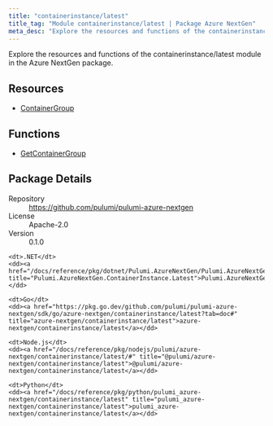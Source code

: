 ```yaml
---
title: "containerinstance/latest"
title_tag: "Module containerinstance/latest | Package Azure NextGen"
meta_desc: "Explore the resources and functions of the containerinstance/latest module in the Azure NextGen package."
---
```


<!-- WARNING: this file was generated by Pulumi Docs Generator. -->
<!-- Do not edit by hand unless you're certain you know what you are doing! -->

Explore the resources and functions of the containerinstance/latest module in the Azure NextGen package.

<h2 id="resources">Resources</h2>
<ul class="api">
    <li><a href="containergroup" title="ContainerGroup"><span class="symbol resource"></span>ContainerGroup</a></li>
</ul>

<h2 id="functions">Functions</h2>
<ul class="api">
    <li><a href="getcontainergroup" title="GetContainerGroup"><span class="symbol function"></span>GetContainerGroup</a></li>
</ul>

<h2 id="package-details">Package Details</h2>
<dl class="package-details">
	<dt>Repository</dt>
	<dd><a href="https://github.com/pulumi/pulumi-azure-nextgen">https://github.com/pulumi/pulumi-azure-nextgen</a></dd>
	<dt>License</dt>
	<dd>Apache-2.0</dd>
	<dt>Version</dt>
	<dd>0.1.0</dd>
</dl>



<dl class="tabular">

    <dt>.NET</dt>
    <dd><a href="/docs/reference/pkg/dotnet/Pulumi.AzureNextGen/Pulumi.AzureNextGen.ContainerInstance.Latest.html" title="Pulumi.AzureNextGen.ContainerInstance.Latest">Pulumi.AzureNextGen.ContainerInstance.Latest</a></dd>

    <dt>Go</dt>
    <dd><a href="https://pkg.go.dev/github.com/pulumi/pulumi-azure-nextgen/sdk/go/azure-nextgen/containerinstance/latest?tab=doc#" title="azure-nextgen/containerinstance/latest">azure-nextgen/containerinstance/latest</a></dd>

    <dt>Node.js</dt>
    <dd><a href="/docs/reference/pkg/nodejs/pulumi/azure-nextgen/containerinstance/latest/#" title="@pulumi/azure-nextgen/containerinstance/latest">@pulumi/azure-nextgen/containerinstance/latest</a></dd>

    <dt>Python</dt>
    <dd><a href="/docs/reference/pkg/python/pulumi_azure-nextgen/containerinstance/latest" title="pulumi_azure-nextgen/containerinstance/latest">pulumi_azure-nextgen/containerinstance/latest</a></dd>

</dl>

